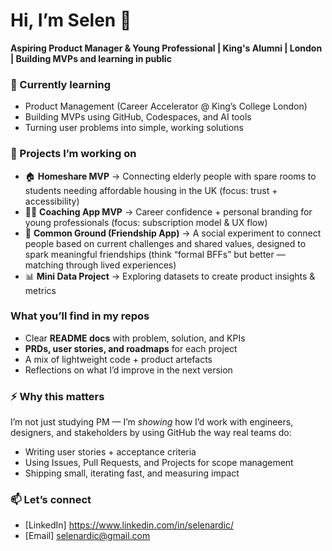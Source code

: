 # Hi, I’m Selen 👋  

**Aspiring Product Manager & Young Professional | King's Alumni | London | Building MVPs and learning in public**  

### 🌱 Currently learning
- Product Management (Career Accelerator @ King’s College London)  
- Building MVPs using GitHub, Codespaces, and AI tools  
- Turning user problems into simple, working solutions  

### 🚀 Projects I’m working on
- 🏠 **Homeshare MVP** → Connecting elderly people with spare rooms to students needing affordable housing in the UK (focus: trust + accessibility)  
- 👩‍💼 **Coaching App MVP** → Career confidence + personal branding for young professionals (focus: subscription model & UX flow)  
- 🤝 **Common Ground (Friendship App)** → A social experiment to connect people based on current challenges and shared values, designed to spark meaningful friendships (think “formal BFFs” but better — matching through lived experiences)  
- 📊 **Mini Data Project** → Exploring datasets to create product insights & metrics  

### What you’ll find in my repos
- Clear **README docs** with problem, solution, and KPIs  
- **PRDs, user stories, and roadmaps** for each project  
- A mix of lightweight code + product artefacts  
- Reflections on what I’d improve in the next version  

### ⚡ Why this matters
I’m not just studying PM — I’m *showing* how I’d work with engineers, designers, and stakeholders by using GitHub the way real teams do:  
- Writing user stories + acceptance criteria  
- Using Issues, Pull Requests, and Projects for scope management  
- Shipping small, iterating fast, and measuring impact  

### 📫 Let’s connect
- [LinkedIn] https://www.linkedin.com/in/selenardic/  
- [Email] selenardic@gmail.com 
